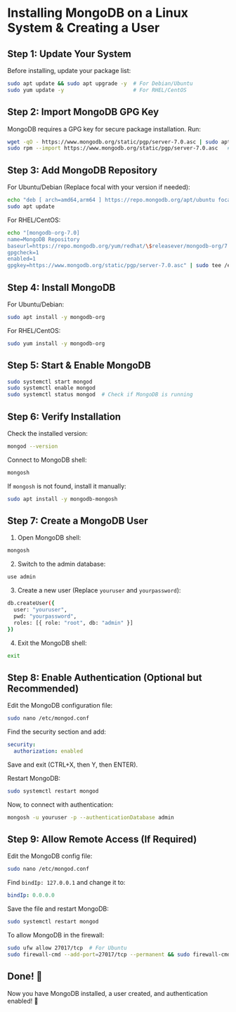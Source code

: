 
# Installing MongoDB on a Linux System & Creating a User

## Step 1: Update Your System
Before installing, update your package list:

```sh
sudo apt update && sudo apt upgrade -y  # For Debian/Ubuntu
sudo yum update -y                      # For RHEL/CentOS
```

## Step 2: Import MongoDB GPG Key
MongoDB requires a GPG key for secure package installation. Run:

```sh
wget -qO - https://www.mongodb.org/static/pgp/server-7.0.asc | sudo apt-key add -   # Ubuntu
sudo rpm --import https://www.mongodb.org/static/pgp/server-7.0.asc   # RHEL/CentOS
```

## Step 3: Add MongoDB Repository
For Ubuntu/Debian (Replace focal with your version if needed):

```sh
echo "deb [ arch=amd64,arm64 ] https://repo.mongodb.org/apt/ubuntu focal/mongodb-org/7.0 multiverse" | sudo tee /etc/apt/sources.list.d/mongodb-org-7.0.list
sudo apt update
```

For RHEL/CentOS:

```sh
echo "[mongodb-org-7.0]
name=MongoDB Repository
baseurl=https://repo.mongodb.org/yum/redhat/\$releasever/mongodb-org/7.0/x86_64/
gpgcheck=1
enabled=1
gpgkey=https://www.mongodb.org/static/pgp/server-7.0.asc" | sudo tee /etc/yum.repos.d/mongodb-org-7.0.repo
```

## Step 4: Install MongoDB
For Ubuntu/Debian:

```sh
sudo apt install -y mongodb-org
```

For RHEL/CentOS:

```sh
sudo yum install -y mongodb-org
```

## Step 5: Start & Enable MongoDB
```sh
sudo systemctl start mongod
sudo systemctl enable mongod
sudo systemctl status mongod  # Check if MongoDB is running
```

## Step 6: Verify Installation
Check the installed version:

```sh
mongod --version
```

Connect to MongoDB shell:

```sh
mongosh
```

If `mongosh` is not found, install it manually:

```sh
sudo apt install -y mongodb-mongosh
```

## Step 7: Create a MongoDB User
1. Open MongoDB shell:

```sh
mongosh
```

2. Switch to the admin database:

```sh
use admin
```

3. Create a new user (Replace `youruser` and `yourpassword`):

```sh
db.createUser({
  user: "youruser",
  pwd: "yourpassword",
  roles: [{ role: "root", db: "admin" }]
})
```

4. Exit the MongoDB shell:

```sh
exit
```

## Step 8: Enable Authentication (Optional but Recommended)
Edit the MongoDB configuration file:

```sh
sudo nano /etc/mongod.conf
```

Find the security section and add:

```yaml
security:
  authorization: enabled
```

Save and exit (CTRL+X, then Y, then ENTER).

Restart MongoDB:

```sh
sudo systemctl restart mongod
```

Now, to connect with authentication:

```sh
mongosh -u youruser -p --authenticationDatabase admin
```

## Step 9: Allow Remote Access (If Required)
Edit the MongoDB config file:

```sh
sudo nano /etc/mongod.conf
```

Find `bindIp: 127.0.0.1` and change it to:

```yaml
bindIp: 0.0.0.0
```

Save the file and restart MongoDB:

```sh
sudo systemctl restart mongod
```

To allow MongoDB in the firewall:

```sh
sudo ufw allow 27017/tcp  # For Ubuntu
sudo firewall-cmd --add-port=27017/tcp --permanent && sudo firewall-cmd --reload  # For CentOS/RHEL
```

## Done! 🚀
Now you have MongoDB installed, a user created, and authentication enabled! 🎯
```

